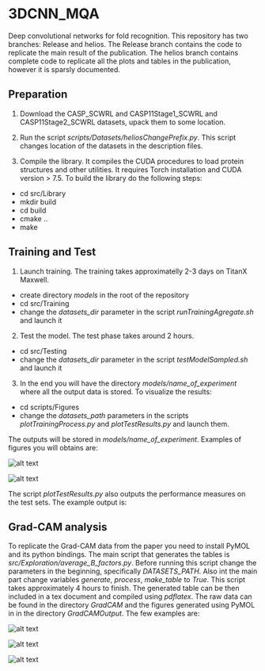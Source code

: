 # 3DCNN_MQA
Deep convolutional networks for fold recognition.
This repository has two branches: Release and helios. The Release branch
contains the code to replicate the main result of the publication. The 
helios branch contains complete code to replicate all the plots and tables in the publication, however it is sparsly documented.

## Preparation
1. Download the CASP_SCWRL and CASP11Stage1_SCWRL and CASP11Stage2_SCWRL datasets, upack them to some location.

2. Run the script *scripts/Datasets/heliosChangePrefix.py*. This script 
changes location of the datasets in the description files.

3. Compile the library. It compiles the CUDA procedures to load protein structures and other utilities. It requires Torch installation and CUDA version > 7.5. To build the library do the following steps:
  * cd src/Library
  * mkdir build
  * cd build 
  * cmake ..
  * make

## Training and Test

1. Launch training. The training takes approximatelly 2-3 days on TitanX Maxwell.
  * create directory *models* in the root of the repository
  * cd src/Training
  * change the *datasets_dir* parameter in the script *runTrainingAgregate.sh*
  and launch it

2. Test the model. The test phase takes around 2 hours.
  * cd src/Testing
  * change the *datasets_dir* parameter in the script *testModelSampled.sh*
  and launch it

3. In the end you will have the directory *models/name_of_experiment* where all
the output data is stored. To visualize the results:
  * cd scripts/Figures
  * change the *datasets_path* parameters in the scripts *plotTrainingProcess.py* and *plotTestResults.py*
  and launch them.

The outputs will be stored in *models/name_of_experiment*. Examples of figures you will obtains are:

![alt text](https://github.com/lupoglaz/3DCNN_MQA/raw/Release/doc/CASP11Stage2_SCWRL_sFinal_funnels.png
"CASP11Stage2_SCWRL_sFinal_funnels")

![alt text](
https://github.com/lupoglaz/3DCNN_MQA/raw/Release/doc/kendall_validation.png
"kendall_validation")

The script *plotTestResults.py* also outputs the performance measures on the 
test sets. The example output is:

## Grad-CAM analysis
To replicate the Grad-CAM data from the paper you need to install PyMOL and its
python bindings. The main script that generates the tables is *src/Exploration/average_B_factors.py*. Before running this script change the parameters in the beginning, specifically *DATASETS_PATH*. Also int the main 
part change variables *generate*, *process*, *make_table* to *True*. This script takes approximately 4 hours to finish.
The generated table can be then included in a tex document and compiled using *pdflatex*. The raw data can be found in the directory *GradCAM* and 
the figures generated using PyMOL in in the directory *GradCAMOutput*. The few examples are:

![alt text](
https://github.com/lupoglaz/3DCNN_MQA/raw/Release/doc/T0762_BhageerathH_TS4.png
"T0762_BhageerathH_TS4")

![alt text](
https://github.com/lupoglaz/3DCNN_MQA/raw/Release/doc/T0762_MULTICOM-CONSTRUCT_TS1.png
"T0762_MULTICOM-CONSTRUCT_TS1")

![alt text](
https://github.com/lupoglaz/3DCNN_MQA/raw/Release/doc/T0762_T0762.png
"T0762")
